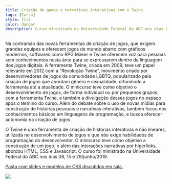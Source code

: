 ```yaml
---
title: Criação de games e narrativas interativas com o Twine
tags: [Curso]
style: fill
color: danger
description: Curso ministrado na Universidade Federal do ABC nos dias 08, 15 e 29/junho/2019
---
```


Na contramão das novas ferramentas de criação de jogos, que exigem grandes equipes e oferecem jogos de mundo aberto com gráficos modernos, softwares como RPG Maker e Twine oferecem voz para pessoas sem conhecimentos nesta área para se expressarem dentro da linguagem dos jogos digitais. A ferramenta Twine, criada em 2009, teve um papel relevante em 2012 com a “Revolução Twine”, movimento criado por desenvolvedores de jogos da comunidade LGBTQ, popularizado pela criação de jogos que abordam gênero e sexualidade, difundindo a ferramenta até a atualidade. O minicurso teve como objetivo o desenvolvimento de jogos, de forma individual ou por pequenos grupos, com a ferramenta Twine, e também a divulgação desses jogos no espaço após o término do curso. Além do debate sobre o uso de novas mídias para construção de histórias pessoais e narrativas interativas, também focou nos conhecimentos básicos em linguagens de programação, e busca oferecer autonomia na criação de jogos.

O Twine é uma ferramenta de criação de histórias interativas e não lineares, utilizada no desenvolvimento de jogos e que não exige habilidades de programação do desenvolvedor. O minicurso teve como objetivo a construção de um jogo, e além das interações narrativas por hiperlinks, abordou HTML, CSS e Javascript. O curso foi ministrado na Universidade Federal do ABC nos dias 08, 15 e 29/junho/2019.

<u><a href="https://github.com/Bolitto/Aulas/tree/master/Divers%C3%A3o%20S%C3%A9ria%202019%20-%20Twine">Pasta com slides e modelos de CSS discutidos em sala.</a></u>

![](https://raw.githubusercontent.com/Bolitto/bolitto.github.io/master/imgs/posts/cartaz-minicurso-twine.jpeg)
